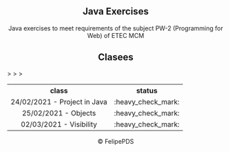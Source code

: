 # <h2 align="center">Java Exercises</h2>

<p align="center">Java exercises to meet requirements of the subject PW-2 (Programming for Web) of ETEC MCM</p>

<h2 align="center">Clasees</h2>

<table align="center">
  <tr align="center">
    <th>class</th>
    <th>status</th>
  </tr>
  
  <tr align="center">>
    <td>24/02/2021 - Project in Java</td>
    <td>:heavy_check_mark:</td>
  </tr>
  <tr align="center">>
    <td>25/02/2021 - Objects</td>
    <td>:heavy_check_mark:</td>
  </tr>
  <tr align="center">>
    <td>02/03/2021 - Visibility</td>
    <td>:heavy_check_mark:</td>
  </tr>
</table>

<footer align="center">&copy; FelipePDS</footer>
